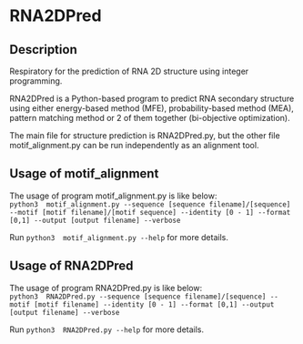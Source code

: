 # RNA2DPred
## Description
Respiratory for the prediction of RNA 2D structure using integer programming.<br/>

RNA2DPred is a Python-based program to predict RNA secondary structure using either energy-based method (MFE), probability-based method (MEA), pattern matching method or 2 of them together (bi-objective optimization).<br/>

The main file for structure prediction is RNA2DPred.py, but the other file motif_alignment.py can be run independently as an alignment tool.

## Usage of motif_alignment
The usage of program motif_alignment.py is like below:<br/>
``` python3  motif_alignment.py --sequence [sequence filename]/[sequence] --motif [motif filename]/[motif sequence] --identity [0 - 1] --format [0,1] --output [output filename] --verbose ```

Run ``` python3  motif_alignment.py --help ``` for more details.

## Usage of RNA2DPred
The usage of program RNA2DPred.py is like below:<br/>
``` python3  RNA2DPred.py --sequence [sequence filename]/[sequence] --motif [motif filename] --identity [0 - 1] --format [0,1] --output [output filename] --verbose ```

Run ``` python3  RNA2DPred.py --help ``` for more details.



